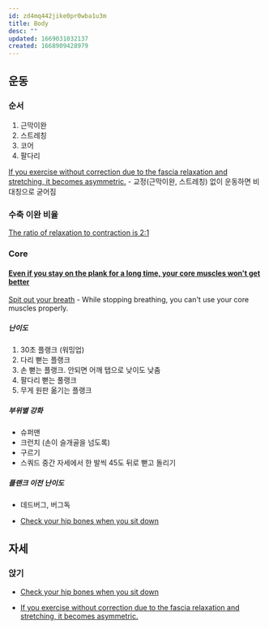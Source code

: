 ```yaml
---
id: zd4mq442jike0pr0wba1u3m
title: Body
desc: ""
updated: 1669031032137
created: 1668909428979
---
```


## 운동

### 순서

1. 근막이완
2. 스트레칭
3. 코어
4. 팔다리

[If you exercise without correction due to the fascia relaxation and stretching, it becomes asymmetric.](https://youtu.be/YWEeAqrECqI?t=885) - 교정(근막이완, 스트레칭) 없이 운동하면 비대칭으로 굳어짐

### 수축 이완 비율

[The ratio of relaxation to contraction is 2:1](https://youtu.be/qYCueSueEmY?t=527)

### Core

#### [Even if you stay on the plank for a long time, your core muscles won't get better](https://www.youtube.com/watch?v=n4eLwAgf_ps)

[Spit out your breath](https://youtu.be/n4eLwAgf_ps?t=397) - While stopping breathing, you can't use your core muscles properly.

##### 난이도

1. 30초 플랭크 (워밍업)
2. 다리 뻗는 플랭크
3. 손 뻗는 플랭크. 안되면 어깨 탭으로 낮이도 낮춤
4. 팔다리 뻗는 풀랭크
5. 무게 원판 옮기는 플랭크

##### 부위별 강화

- 슈퍼맨
- 크런치 (손이 슬개골을 넘도록)
- 구르기
- 스쿼드 중간 자세에서 한 발씩 45도 뒤로 뻗고 돌리기

##### 플랜크 이전 난이도

- 데드버그, 버그독

- [Check your hip bones when you sit down](https://youtu.be/7cpqVLoZPks?t=178)

## 자세

### 앉기

- [Check your hip bones when you sit down](https://youtu.be/7cpqVLoZPks?t=178)

- [If you exercise without correction due to the fascia relaxation and stretching, it becomes asymmetric.](https://youtu.be/YWEeAqrECqI?t=885)
